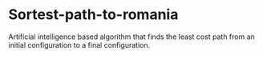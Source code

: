 # Sortest-path-to-romania
Artificial intelligence based algorithm that finds the least cost path from an initial configuration to a final configuration.
